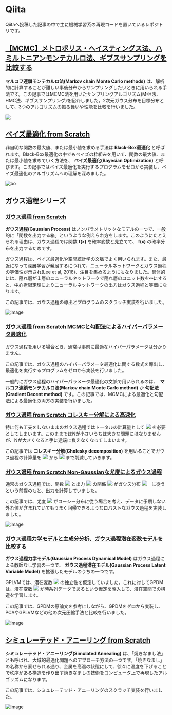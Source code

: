 # Qiita

Qiitaへ投稿した記事の中で主に機械学習系の再現コードを置いているレポジトリです。




## [【MCMC】メトロポリス・ヘイスティングス法、ハミルトニアンモンテカルロ法、ギブスサンプリングを比較する](https://qiita.com/meltyyyyy/items/b04e5c13a0ea71c2be05)

**マルコフ連鎖モンテカルロ法(Markov chain Monte Carlo methods)** は、解析的に計算することが難しい事後分布からサンプリングしたいときに用いられる手法です。この記事ではMCMC法を用いたサンプリングアルゴリズム(M-H法、HMC法、ギブスサンプリング)を紹介しました。2次元ガウス分布を目標分布として、3つのアルゴリズムの振る舞いや性能を比較を行いました。

<img src=https://user-images.githubusercontent.com/81362789/180633664-0b70caf5-cc49-4801-add1-552348506dec.png>

## [ベイズ最適化 from Scratch](https://qiita.com/meltyyyyy/items/e67f22f98a96e30e5461)

非自明な関数の最大値、または最小値を求める手法は **Black-Box最適化** と呼ばれます。Black-Box最適化の中でもベイズの枠組みを用いて、関数の最大値、または最小値を求めていく方法を、 **ベイズ最適化(Bayesian Optimization)** と呼びます。この記事ではベイズ最適化を実行するプログラムをゼロから実装し、ベイズ最適化のアルゴリズムへの理解を深めました。

![bo](https://user-images.githubusercontent.com/81362789/180634525-8dbcd42b-2896-44fe-85d1-451ab4984205.gif)

## ガウス過程シリーズ

### [ガウス過程 from Scratch](https://qiita.com/meltyyyyy/items/8440849532cd55da1e45)

**ガウス過程(Gaussian Process)** はノンパラメトリックなモデルの一つで、一般的に「関数を出力する箱」というような例えられ方をします。このようにたとえられる理由は、ガウス過程では関数 **f(x)** を確率変数と見立てて、 **f(x)** の確率分布を出力するためです。

ガウス過程は、ベイズ最適化や空間統計学の文脈でよく用いられます。また、最近になって深層学習が発展するにつれて、ニューラルネットワークとガウス過程の等価性が示され(Lee et al, 2018)、注目を集めるようにもなりました。具体的には、隠れ層が１層のニューラルネットワークで隠れ層のユニット数を∞にすると、中心極限定理によりニューラルネットワークの出力はガウス過程と等価になります。

この記事では、ガウス過程の導出とプログラムのスクラッチ実装を行いました。

![image](https://user-images.githubusercontent.com/81362789/187078942-8b84644e-7293-4ed6-aa83-9d7e17b4c5d8.png)

### [ガウス過程 from Scratch MCMCと勾配法によるハイパーパラメータ最適化](https://qiita.com/meltyyyyy/items/5a058ecc81e010876a39)

ガウス過程を用いる場合とき、通常は事前に最適なハイパーパラメータは分かりません。

この記事では、ガウス過程のハイパーパラメータ最適化に関する数式を導出し、最適化を実行するプログラムをゼロから実装を行いました。

一般的にガウス過程のハイパーパラメータ最適化の文脈で用いられるのは、　**マルコフ連鎖モンテカルロ法(Markov chain Monte Carlo method)** か **勾配法(Gradient Decent method)** です。この記事では、MCMCによる最適化と勾配法による最適化の両方の実装を行いました。

### [ガウス過程 from Scratch コレスキー分解による高速化](https://qiita.com/meltyyyyy/items/44e2f270be72943086f3)

特に何も工夫をしないままのガウス過程ではトータルの計算量として <img src="https://latex.codecogs.com/gif.latex?O(N^3)" /> を必要としてしまいます。このままではNが小さいうちは大きな問題にはなりませんが、Nが大きくなると手に途端に負えなくなってしまいます。

この記事では **コレスキー分解(Cholesky decomposition)** を用いることでガウス過程の計算量を <img src="https://latex.codecogs.com/gif.latex?O(N^3)" /> から <img src="https://latex.codecogs.com/gif.latex?O(N^2)" /> まで削減していきます。

### [ガウス過程 from Scratch Non-Gaussianな尤度によるガウス過程](https://qiita.com/meltyyyyy/items/620691c0cd07023777cc)

通常のガウス過程では、関数 <img src="https://latex.codecogs.com/gif.latex?\mathbf{f}" /> と出力 <img src="https://latex.codecogs.com/gif.latex?\mathbf{y}" /> の関係 <img src="https://latex.codecogs.com/gif.latex?P(\mathbf{y}|\mathbf{f})" /> がガウス分布 <img src="https://latex.codecogs.com/gif.latex?\mathbb{N}(\mathbf{f},\sigma^2\mathbf{I})" />　に従うという前提のもと、出力を計算していました。

この記事では、尤度 <img src="https://latex.codecogs.com/gif.latex?P(\mathbf{y}|\mathbf{f})" /> がコーシー分布に従う場合を考え、データに予期しない外れ値が含まれていてもうまく回帰できるようなロバストなガウス過程を実装しました。

![image](https://user-images.githubusercontent.com/81362789/187079456-da19fb97-69d9-47c4-88fe-562fa995a1f0.png)

### [ガウス過程力学モデルと主成分分析、ガウス過程潜在変数モデルを比較する](https://qiita.com/meltyyyyy/items/f2e9f81354d1ed72a5d1)

**ガウス過程力学モデル(Gaussian Process Dynamical Model)** はガウス過程による教師なし学習の一つで、 **ガウス過程潜在モデル(Gaussian Process Latent Variable Model)** を拡張したモデルのうちの一つです。

GPLVMでは、潜在変数 <img src="https://latex.codecogs.com/gif.latex?\mathbf{X}=(\mathbf{x}_1,\mathbf{x}_2,\dots,\mathbf{x}_N)" /> の独立性を仮定していました。これに対してGPDMは、潜在変数 <img src="https://latex.codecogs.com/gif.latex?\mathbf{X}" /> が時系列データであるという仮定を導入して、潜在空間での構造を学習します。

この記事では、GPDMの原論文を参考にしながら、GPDMをゼロから実装し、PCAやGPLVMなどの他の次元圧縮手法と比較を行いました。

![image](https://user-images.githubusercontent.com/81362789/187079576-bb594b2b-81cd-4520-9be9-246965a733c5.png)

## [シミュレーテッド・アニーリング from Scratch](https://qiita.com/meltyyyyy/items/096efb08fb4ec532c330)

**シミュレーテッド・アニーリング(Simulated Annealing)** は、「焼きなまし法」とも呼ばれ、大域的最適化問題へのアプローチ方法の一つです。「焼きなまし」の名称から察せられる通り、金属を高温の状態にして、徐々に温度を下げることで秩序がある構造を作り出す焼きなましの技術をコンピュータ上で再現したアルゴリズムになります。

この記事では、シミュレーテッド・アニーリングのスクラッチ実装を行いました。

![image](https://user-images.githubusercontent.com/81362789/187080038-86ff2aaf-4df0-4549-be4e-d8cd3447b12c.png)
